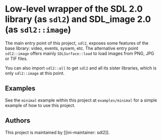 # Low-level wrapper of the SDL 2.0 library (as `sdl2`) and SDL_image 2.0 (as `sdl2::image`)

The main entry point of this project, `sdl2`, exposes some features of the base
library: video, events, syswm, etc. The alternative entry point `sdl2::image` offers
mainly `SDLSurface::load` to load images from PNG, JPG or TIF files.

You can also import `sdl2::all` to get `sdl2` and all its sister libraries, which is only
`sdl2::image` at this point.

## Examples

See the `minimal` example within this project at `examples/minimal` for a simple example
of how to use this project.

## Authors

This project is maintained by [[ini-maintainer: sdl2]].

